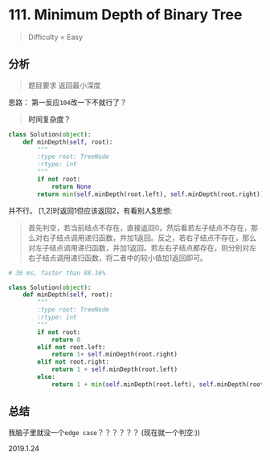 # 111. Minimum Depth of Binary Tree
> Difficulty = Easy

## 分析

> 题目要求
> 返回最小深度

思路：
第一反应`104`改一下不就行了？

> **时间复杂度？**

```python
class Solution(object):
	def minDepth(self, root):
		"""
		:type root: TreeNode
		:rtype: int
		"""
		if not root:
			return None
		return min(self.minDepth(root.left), self.minDepth(root.right))
```

并不行。
[1,2]时返回1但应该返回2，有看别人[$](http://www.cnblogs.com/grandyang/p/4042168.html)思想:
> 首先判空，若当前结点不存在，直接返回0。然后看若左子结点不存在，那么对右子结点调用递归函数，并加1返回。反之，若右子结点不存在，那么对左子结点调用递归函数，并加1返回。若左右子结点都存在，则分别对左右子结点调用递归函数，将二者中的较小值加1返回即可。


```python
# 36 ms, faster than 88.16%

class Solution(object):
	def minDepth(self, root):
		"""
		:type root: TreeNode
		:rtype: int
		"""
		if not root:
			return 0
		elif not root.left:
			return 1+ self.minDepth(root.right)
		elif not root.right:
			return 1 + self.minDepth(root.left)
		else:
			return 1 + min(self.minDepth(root.left), self.minDepth(root.right))
```

## 总结

我脑子里就没一个`edge case`？？？？？？
(现在就一个判空:))

2019.1.24